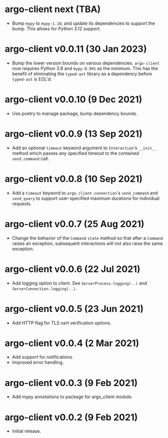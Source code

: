 # argo-client next (TBA)
+ Bump `mypy` to  `mypy-1.10`, and update its dependencies to support the bump. This allows for Python 3.12 support.


# argo-client v0.0.11 (30 Jan 2023)
+ Bump the lower version bounds on various dependencies. `argo-client` now
  requires Python 3.8 and `mypy-0.991` as the minimum. This has the benefit
  of eliminating the `typed-ast` library as a dependency before `typed-ast`
  is EOL'd.

# argo-client v0.0.10 (9 Dec 2021)
+ Use poetry to manage package, bump dependency bounds.

# argo-client v0.0.9 (13 Sep 2021)
+ Add an optional `timeout` keyword argument to `Interaction`'s
  `__init__` method which passes any specified timeout to the
  contained `send_command` call.

# argo-client v0.0.8 (10 Sep 2021)
+ Add a `timeout` keyword to `argo_client.connection`'s
  `send_command` and `send_query` to support user-specified
  maximum durations for individual requests.

# argo-client v0.0.7 (25 Aug 2021)
+ Change the behavior of the `Command` `state` method so that after a `Command`
  raises an exception, subsequent interactions will not also raise the same
  exception.

# argo-client v0.0.6 (22 Jul 2021)
+ Add logging option to client. See `ServerProcess.logging(..)` and
  `ServerConnection.logging(..)`.

# argo-client v0.0.5 (23 Jun 2021)
+ Add HTTP flag for TLS cert verification options.

# argo-client v0.0.4 (2 Mar 2021)
+ Add support for notifications.
+ Improved error handling.

# argo-client v0.0.3 (9 Feb 2021)
+ Add mypy annotations to package for argo_client module.

# argo-client v0.0.2 (9 Feb 2021)
+ Initial release.
